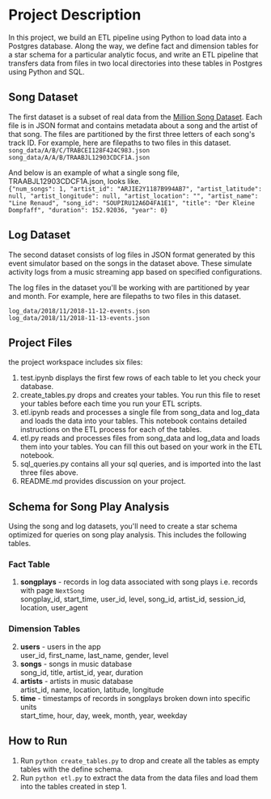 # Project Description
In this project, we build an ETL pipeline using Python to load data into a Postgres database. Along the way, we define fact and dimension tables for a star schema for a particular analytic focus, and write an ETL pipeline that transfers data from files in two local directories into these tables in Postgres using Python and SQL.

## Song Dataset
The first dataset is a subset of real data from the [Million Song Dataset](https://labrosa.ee.columbia.edu/millionsong/). Each file is in JSON format and contains metadata about a song and the artist of that song. The files are partitioned by the first three letters of each song's track ID. For example, here are filepaths to two files in this dataset.
`song_data/A/B/C/TRABCEI128F424C983.json`
`song_data/A/A/B/TRAABJL12903CDCF1A.json`

And below is an example of what a single song file, TRAABJL12903CDCF1A.json, looks like.  
`{"num_songs": 1, "artist_id": "ARJIE2Y1187B994AB7", "artist_latitude": null, "artist_longitude": null, "artist_location": "", "artist_name": "Line Renaud", "song_id": "SOUPIRU12A6D4FA1E1", "title": "Der Kleine Dompfaff", "duration": 152.92036, "year": 0}`

## Log Dataset
The second dataset consists of log files in JSON format generated by this event simulator based on the songs in the dataset above. These simulate activity logs from a music streaming app based on specified configurations.

The log files in the dataset you'll be working with are partitioned by year and month. For example, here are filepaths to two files in this dataset.  

`log_data/2018/11/2018-11-12-events.json`  
`log_data/2018/11/2018-11-13-events.json`  

## Project Files
the project workspace includes six files:

1. test.ipynb displays the first few rows of each table to let you check your database.
2. create_tables.py drops and creates your tables. You run this file to reset your tables before each time you run your ETL scripts.
3. etl.ipynb reads and processes a single file from song_data and log_data and loads the data into your tables. This notebook contains detailed instructions on the ETL process for each of the tables.
4. etl.py reads and processes files from song_data and log_data and loads them into your tables. You can fill this out based on your work in the ETL notebook.
5. sql_queries.py contains all your sql queries, and is imported into the last three files above.
6. README.md provides discussion on your project.

## Schema for Song Play Analysis
Using the song and log datasets, you'll need to create a star schema optimized for queries on song play analysis. This includes the following tables.

### Fact Table
1. **songplays** - records in log data associated with song plays i.e. records with page `NextSong`  
songplay_id, start_time, user_id, level, song_id, artist_id, session_id, location, user_agent  
### Dimension Tables
2. **users** - users in the app  
user_id, first_name, last_name, gender, level  
3. **songs** - songs in music database  
song_id, title, artist_id, year, duration  
4. **artists** - artists in music database  
artist_id, name, location, latitude, longitude  
5. **time** - timestamps of records in songplays broken down into specific units  
start_time, hour, day, week, month, year, weekday  

## How to Run
1. Run `python create_tables.py` to drop and create all the tables as empty tables with the define schema.
2. Run `python etl.py` to extract the data from the data files and load them into the tables created in step 1.
